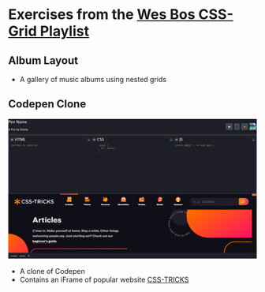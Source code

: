 # Exercises from the [Wes Bos CSS-Grid Playlist](https://www.youtube.com/playlist?list=PLu8EoSxDXHP5CIFvt9-ze3IngcdAc2xKG)

## Album Layout

- A gallery of music albums using nested grids

## Codepen Clone

![Codepen Screenshot](./codepen/screenshot.png)

- A clone of Codepen
- Contains an iFrame of popular website [CSS-TRICKS](https://css-tricks.com/)

